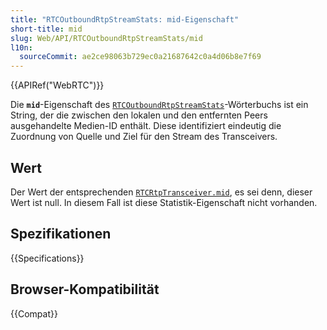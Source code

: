 ```yaml
---
title: "RTCOutboundRtpStreamStats: mid-Eigenschaft"
short-title: mid
slug: Web/API/RTCOutboundRtpStreamStats/mid
l10n:
  sourceCommit: ae2ce98063b729ec0a21687642c0a4d06b8e7f69
---
```


{{APIRef("WebRTC")}}

Die **`mid`**-Eigenschaft des [`RTCOutboundRtpStreamStats`](/de/docs/Web/API/RTCOutboundRtpStreamStats)-Wörterbuchs ist ein String, der die zwischen den lokalen und den entfernten Peers ausgehandelte Medien-ID enthält. 
Diese identifiziert eindeutig die Zuordnung von Quelle und Ziel für den Stream des Transceivers.

## Wert

Der Wert der entsprechenden [`RTCRtpTransceiver.mid`](/de/docs/Web/API/RTCRtpTransceiver/mid), es sei denn, dieser Wert ist null. In diesem Fall ist diese Statistik-Eigenschaft nicht vorhanden.

## Spezifikationen

{{Specifications}}

## Browser-Kompatibilität

{{Compat}}
